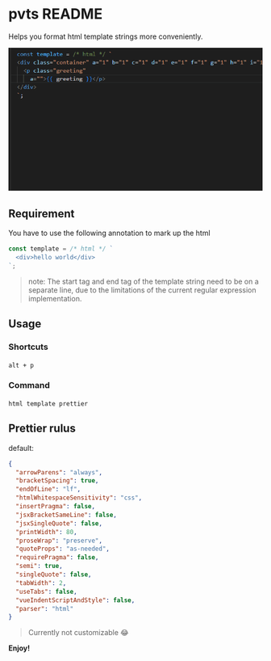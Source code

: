 # pvts README

Helps you format html template strings more conveniently.

![demo](./images/prettier.gif)

## Requirement
You have to use the following annotation to mark up the html
```javascript
const template = /* html */ `
  <div>hello world</div>
`;
```

> note: The start tag and end tag of the template string need to be on a separate line, due to the limitations of the current regular expression implementation.

## Usage

### Shortcuts
`alt + p`

### Command
`html template prettier`

## Prettier rulus
default:
```json
{
  "arrowParens": "always",
  "bracketSpacing": true,
  "endOfLine": "lf",
  "htmlWhitespaceSensitivity": "css",
  "insertPragma": false,
  "jsxBracketSameLine": false,
  "jsxSingleQuote": false,
  "printWidth": 80,
  "proseWrap": "preserve",
  "quoteProps": "as-needed",
  "requirePragma": false,
  "semi": true,
  "singleQuote": false,
  "tabWidth": 2,
  "useTabs": false,
  "vueIndentScriptAndStyle": false,
  "parser": "html"
}
```

> Currently not customizable :joy:

**Enjoy!**
